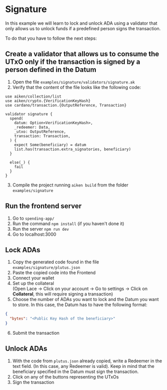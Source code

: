 # Signature
In this example we will learn to lock and unlock ADA using a validator that only allows us to unlock funds if a predefined person signs the transaction.

To do that you have to follow the next steps:

## Create a validator that allows us to consume the UTxO only if the transaction is signed by a person defined in the Datum


1. Open the file `examples/signature/validators/signature.ak`
2. Verify that the content of the file looks like the following code:

```aiken
use aiken/collection/list
use aiken/crypto.{VerificationKeyHash}
use cardano/transaction.{OutputReference, Transaction}

validator signature {
  spend(
    datum: Option<VerificationKeyHash>,
    _redeemer: Data,
    _utxo: OutputReference,
    transaction: Transaction,
  ) {
    expect Some(beneficiary) = datum
    list.has(transaction.extra_signatories, beneficiary)
  }

  else(_) {
    fail
  }
}
```

3. Compile the project running `aiken build` from the folder `examples/signature`

## Run the frontend server
1. Go to `spending-app/`
2. Run the command `npm install` (if you haven't done it)
3. Run the server `npm run dev`
4. Go to localhost:3000

## Lock ADAs
1. Copy the generated code found in the file `examples/signature/plutus.json`
2. Paste the copied code into the Frontend
3. Connect your wallet
4. Set up the collateral  
   (Open Lace → Click on your account → Go to settings → Click on **Collateral**, this will require signing a transaction)
5. Choose the number of ADAs you want to lock and the Datum you want to store. In this case, the Datum has to have the following format:

``` json
{
  "bytes": "<Public Key Hash of the beneficiary>"
}
```

6. Submit the transaction

## Unlock ADAs
1. With the code from `plutus.json` already copied, write a Redeemer in the text field. (In this case, any Redeemer is valid). Keep in mind that the beneficiary specified in the Datum must sign the transaction.
2. Click on any of the buttons representing the UTxOs
3. Sign the transaction
